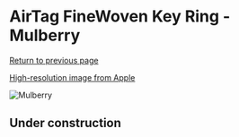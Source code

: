 # AirTag FineWoven Key Ring - Mulberry

[Return to previous page](/airtag)

[High-resolution image from Apple](https://store.storeimages.cdn-apple.com/8756/as-images.apple.com/is/MT2J3?wid=4500&hei=4500&fmt=png)

<div style="width: 512px"><img src="/almost_uncompressed/MT2J3.webp" alt="Mulberry"></div>

## Under construction

